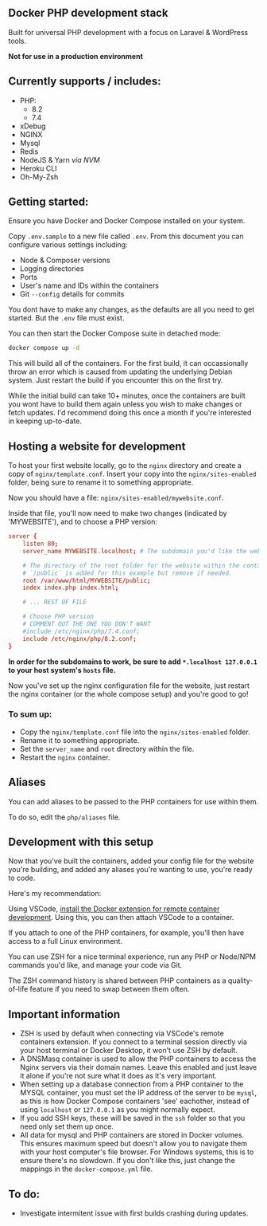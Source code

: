 ## Docker PHP development stack

Built for universal PHP development with a focus on Laravel & WordPress tools.

**Not for use in a production environment**

## Currently supports / includes:

- PHP:
  - 8.2
  - 7.4
- xDebug
- NGINX
- Mysql
- Redis
- NodeJS & Yarn *via NVM*
- Heroku CLI
- Oh-My-Zsh

## Getting started:

Ensure you have Docker and Docker Compose installed on your system.

Copy `.env.sample` to a new file called `.env`. From this document you can configure various settings including:

- Node & Composer versions
- Logging directories
- Ports
- User's name and IDs within the containers
- Git `--config` details for commits

You dont have to make any changes, as the defaults are all you need to get started. But the `.env` file must exist.

You can then start the Docker Compose suite in detached mode:

```bash
docker compose up -d
```

This will build all of the containers. For the first build, it can occassionally throw an error which is caused from updating the underlying Debian system. Just restart the build if you encounter this on the first try.

While the initial build can take 10+ minutes, once the containers are built you wont have to build them again unless you wish to make changes or fetch updates. I'd recommend doing this once a month if you're interested in keeping up-to-date.

## Hosting a website for development

To host your first website locally, go to the `nginx` directory and create a copy of `nginx/template.conf`. Insert your copy into the `nginx/sites-enabled` folder, being sure to rename it to something appropriate.

Now you should have a file: `nginx/sites-enabled/mywebsite.conf`.

Inside that file, you'll now need to make two changes (indicated by 'MYWEBSITE'), and to choose a PHP version:

```conf
server {
    listen 80;
    server_name MYWEBSITE.localhost; # The subdomain you'd like the website use

    # The directory of the root folder for the website within the container.
    # `/public` is added for this example but remove if needed.
    root /var/www/html/MYWEBSITE/public;
    index index.php index.html;

    # ... REST OF FILE

    # Choose PHP version
    # COMMENT OUT THE ONE YOU DON'T WANT
    #include /etc/nginx/php/7.4.conf;
    include /etc/nginx/php/8.2.conf;
}
```

**In order for the subdomains to work, be sure to add `*.localhost 127.0.0.1` to your host system's `hosts` file.**

Now you've set up the nginx configuration file for the website, just restart the nginx container (or the whole compose setup) and you're good to go!

### To sum up:

- Copy the `nginx/template.conf` file into the `nginx/sites-enabled` folder.
- Rename it to something appropriate.
- Set the `server_name` and `root` directory within the file.
- Restart the `nginx` container.

## Aliases

You can add aliases to be passed to the PHP containers for use within them.

To do so, edit the `php/aliases` file.

## Development with this setup

Now that you've built the containers, added your config file for the website you're building, and added any aliases you're wanting to use, you're ready to code.

Here's my recommendation:

Using VSCode, [install the Docker extension for remote container development](https://code.visualstudio.com/docs/devcontainers/containers). Using this, you can then attach VSCode to a container.

If you attach to one of the PHP containers, for example, you'll then have access to a full Linux environment.

You can use ZSH for a nice terminal experience, run any PHP or Node/NPM commands you'd like, and manage your code via Git.

The ZSH command history is shared between PHP containers as a quality-of-life feature if you need to swap between them often.

## Important information

- ZSH is used by default when connecting via VSCode's remote containers extension. If you connect to a terminal session directly via your host terminal or Docker Desktop, it won't use ZSH by default.
- A DNSMasq container is used to allow the PHP containers to access the Nginx servers via their domain names. Leave this enabled and just leave it alone if you're not sure what it does as it's very important.
- When setting up a database connection from a PHP container to the MYSQL container, you must set the IP address of the server to be `mysql`, as this is how Docker Compose containers 'see' eachother, instead of using `localhost` or `127.0.0.1` as you might normally expect.
- If you add SSH keys, these will be saved in the `ssh` folder so that you need only set them up once.
- All data for mysql and PHP containers are stored in Docker volumes. This ensures maximum speed but doesn't allow you to navigate them with your host computer's file browser. For Windows systems, this is to ensure there's no slowdown. If you don't like this, just change the mappings in the `docker-compose.yml` file.

## To do:

- Investigate intermitent issue with first builds crashing during updates.